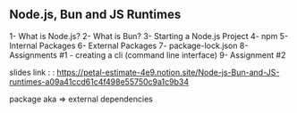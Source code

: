 ## Node.js, Bun and JS Runtimes

1- What is Node.js?
2- What is Bun?
3- Starting a Node.js      Project
4- npm
5- Internal Packages
6- External Packages
7- package-lock.json
8- Assignments #1 - creating a cli (command line interface)
9- Assignment #2



slides link : : https://petal-estimate-4e9.notion.site/Node-js-Bun-and-JS-runtimes-a09a41ccd61c4f498e55750c9a1c9b34






package aka => external dependencies
